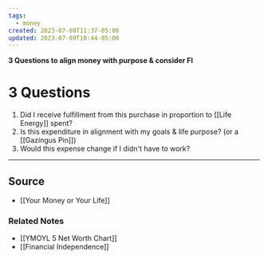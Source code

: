 ```yaml
---
tags:
  - money
created: 2023-07-08T11:37-05:00
updated: 2023-07-09T10:44-05:00
---
```

**3 Questions to align money with purpose & consider FI**

# 3 Questions

1. Did I receive fulfillment from this purchase in proportion to [[Life Energy]] spent?
2. Is this expenditure in alignment with my goals & life purpose? (or a [[Gazingus Pin]])
3. Would this expense change if I didn't have to work? 

---

## Source
- [[Your Money or Your Life]]

### Related Notes
- [[YMOYL 5 Net Worth Chart]] 
- [[Financial Independence]]